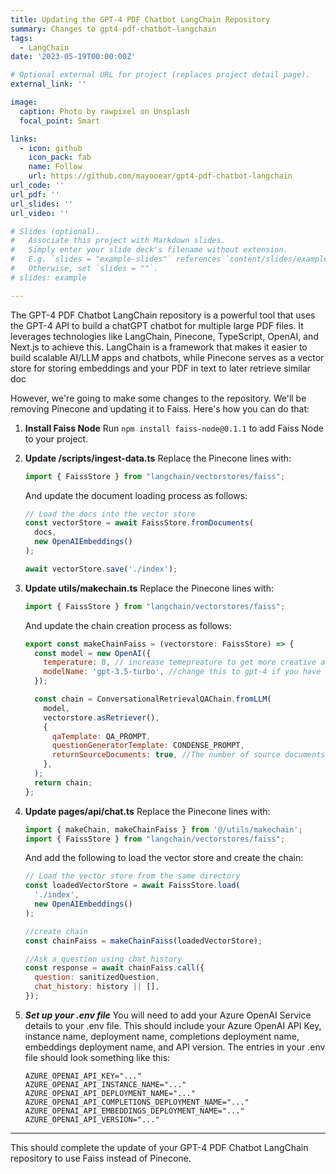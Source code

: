 ```yaml
---
title: Updating the GPT-4 PDF Chatbot LangChain Repository
summary: Changes to gpt4-pdf-chatbot-langchain
tags:
  - LangChain
date: '2023-05-19T00:00:00Z'

# Optional external URL for project (replaces project detail page).
external_link: ''

image:
  caption: Photo by rawpixel on Unsplash
  focal_point: Smart

links:
  - icon: github
    icon_pack: fab
    name: Follow
    url: https://github.com/mayooear/gpt4-pdf-chatbot-langchain
url_code: ''
url_pdf: ''
url_slides: ''
url_video: ''

# Slides (optional).
#   Associate this project with Markdown slides.
#   Simply enter your slide deck's filename without extension.
#   E.g. `slides = "example-slides"` references `content/slides/example-slides.md`.
#   Otherwise, set `slides = ""`.
# slides: example

---
```


The GPT-4 PDF Chatbot LangChain repository is a powerful tool that uses the GPT-4 API to build a chatGPT chatbot for multiple large PDF files. It leverages technologies like LangChain, Pinecone, TypeScript, OpenAI, and Next.js to achieve this. LangChain is a framework that makes it easier to build scalable AI/LLM apps and chatbots, while Pinecone serves as a vector store for storing embeddings and your PDF in text to later retrieve similar doc

However, we're going to make some changes to the repository. We'll be removing Pinecone and updating it to Faiss. Here's how you can do that:

1. **Install Faiss Node**
   Run `npm install faiss-node@0.1.1` to add Faiss Node to your project.

2. **Update /scripts/ingest-data.ts**
   Replace the Pinecone lines with:
   ```javascript
   import { FaissStore } from "langchain/vectorstores/faiss";
   ```
   And update the document loading process as follows:
   ```javascript
   // Load the docs into the vector store
   const vectorStore = await FaissStore.fromDocuments(
     docs,
     new OpenAIEmbeddings()
   );

   await vectorStore.save('./index');
   ```

3. **Update utils/makechain.ts**
   Replace the Pinecone lines with:
   ```javascript
   import { FaissStore } from "langchain/vectorstores/faiss";
   ```
   And update the chain creation process as follows:
   ```javascript
   export const makeChainFaiss = (vectorstore: FaissStore) => {
     const model = new OpenAI({
       temperature: 0, // increase temepreature to get more creative answers
       modelName: 'gpt-3.5-turbo', //change this to gpt-4 if you have access
     });

     const chain = ConversationalRetrievalQAChain.fromLLM(
       model,
       vectorstore.asRetriever(),
       {
         qaTemplate: QA_PROMPT,
         questionGeneratorTemplate: CONDENSE_PROMPT,
         returnSourceDocuments: true, //The number of source documents returned is 4 by default
       },
     );
     return chain;
   };
   ```

4. **Update pages/api/chat.ts**
   Replace the Pinecone lines with:
   ```javascript
   import { makeChain, makeChainFaiss } from '@/utils/makechain';
   import { FaissStore } from "langchain/vectorstores/faiss";
   ```
   And add the following to load the vector store and create the chain:
   ```javascript
   // Load the vector store from the same directory
   const loadedVectorStore = await FaissStore.load(
     './index',
     new OpenAIEmbeddings()
   );

   //create chain
   const chainFaiss = makeChainFaiss(loadedVectorStore);

   //Ask a question using chat history
   const response = await chainFaiss.call({
     question: sanitizedQuestion,
     chat_history: history || [],
   });
   ```

5. ***Set up your .env file***
You will need to add your Azure OpenAI Service details to your .env file. This should include your Azure OpenAI API Key, instance name, deployment name, completions deployment name, embeddings deployment name, and API version. The entries in your .env file should look something like this:

    ```
    AZURE_OPENAI_API_KEY="..."
    AZURE_OPENAI_API_INSTANCE_NAME="..."
    AZURE_OPENAI_API_DEPLOYMENT_NAME="..."
    AZURE_OPENAI_API_COMPLETIONS_DEPLOYMENT_NAME="..."
    AZURE_OPENAI_API_EMBEDDINGS_DEPLOYMENT_NAME="..."
    AZURE_OPENAI_API_VERSION="..."
    ```
---
This should complete the update of your GPT-4 PDF Chatbot LangChain repository to use Faiss instead of Pinecone.
